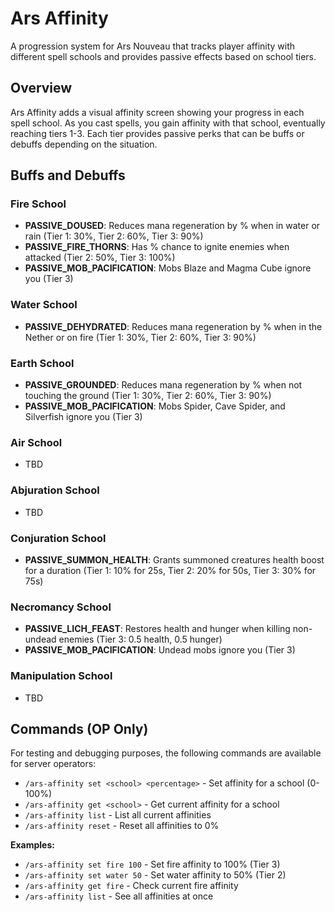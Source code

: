 # Ars Affinity

A progression system for Ars Nouveau that tracks player affinity with different spell schools and provides passive effects based on school tiers.

## Overview

Ars Affinity adds a visual affinity screen showing your progress in each spell school. As you cast spells, you gain affinity with that school, eventually reaching tiers 1-3. Each tier provides passive perks that can be buffs or debuffs depending on the situation.

## Buffs and Debuffs

### Fire School
- **PASSIVE_DOUSED**: Reduces mana regeneration by % when in water or rain (Tier 1: 30%, Tier 2: 60%, Tier 3: 90%)
- **PASSIVE_FIRE_THORNS**: Has % chance to ignite enemies when attacked (Tier 2: 50%, Tier 3: 100%)
- **PASSIVE_MOB_PACIFICATION**: Mobs Blaze and Magma Cube ignore you (Tier 3)

### Water School
- **PASSIVE_DEHYDRATED**: Reduces mana regeneration by % when in the Nether or on fire (Tier 1: 30%, Tier 2: 60%, Tier 3: 90%)

### Earth School
- **PASSIVE_GROUNDED**: Reduces mana regeneration by % when not touching the ground (Tier 1: 30%, Tier 2: 60%, Tier 3: 90%)
- **PASSIVE_MOB_PACIFICATION**: Mobs Spider, Cave Spider, and Silverfish ignore you (Tier 3)

### Air School
- TBD

### Abjuration School
- TBD

### Conjuration School
- **PASSIVE_SUMMON_HEALTH**: Grants summoned creatures health boost for a duration (Tier 1: 10% for 25s, Tier 2: 20% for 50s, Tier 3: 30% for 75s)

### Necromancy School
- **PASSIVE_LICH_FEAST**: Restores health and hunger when killing non-undead enemies (Tier 3: 0.5 health, 0.5 hunger)
- **PASSIVE_MOB_PACIFICATION**: Undead mobs ignore you (Tier 3)

### Manipulation School
- TBD

## Commands (OP Only)

For testing and debugging purposes, the following commands are available for server operators:

- `/ars-affinity set <school> <percentage>` - Set affinity for a school (0-100%)
- `/ars-affinity get <school>` - Get current affinity for a school
- `/ars-affinity list` - List all current affinities
- `/ars-affinity reset` - Reset all affinities to 0%

**Examples:**
- `/ars-affinity set fire 100` - Set fire affinity to 100% (Tier 3)
- `/ars-affinity set water 50` - Set water affinity to 50% (Tier 2)
- `/ars-affinity get fire` - Check current fire affinity
- `/ars-affinity list` - See all affinities at once
